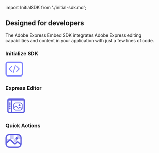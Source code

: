 import InitialSDK from './initial-sdk.md';


<DCSummaryBlock slots="heading , text"  background="rgb(31, 42, 73)" buttonPositionRight className="design-features-code-block" />

## Designed for developers

The Adobe Express Embed SDK integrates Adobe Express editing capabilities and content in your application with just a few lines of code.

<TabsBlock orientation="vertical" slots="heading, image, content" repeat="3"  theme="dark" className='bgBlue code-block-0 key-features-code-block code-block-sdk service-code-block' />

### Initialize SDK

![EMPTY_ALT](../images/initialize-SDK-icon.svg)

<InitialSDK/>

### Express Editor

![EMPTY_ALT](../images/Express-Editor-icon.svg)

<InitialSDK/>

### Quick Actions

![EMPTY_ALT](../images/quick-actions-icon.svg)

<InitialSDK/>